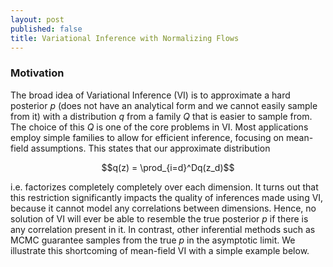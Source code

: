 ```yaml
---
layout: post
published: false
title: Variational Inference with Normalizing Flows
---
```

### Motivation
The broad idea of Variational Inference (VI) is to approximate a hard posterior $p$ (does not have an analytical form and we cannot easily sample from it) with a distribution $q$ from a family $Q$ that is easier to sample from. The choice of this $Q$ is one of the core problems in VI. Most applications employ simple families to allow for efficient inference, focusing on mean-field assumptions. This states that our approximate distribution 

$$q(z) = \prod_{i=d}^Dq(z_d)$$

i.e. factorizes completely completely over each dimension. It turns out that this restriction significantly impacts the quality of inferences made using VI, because it cannot model any correlations between dimensions. Hence, no solution of VI will ever be able to resemble the true posterior $p$ if there is any correlation present in it. In contrast, other inferential methods such as MCMC guarantee samples from the true $p$ in the asymptotic limit. We illustrate this shortcoming of mean-field VI with a simple example below.